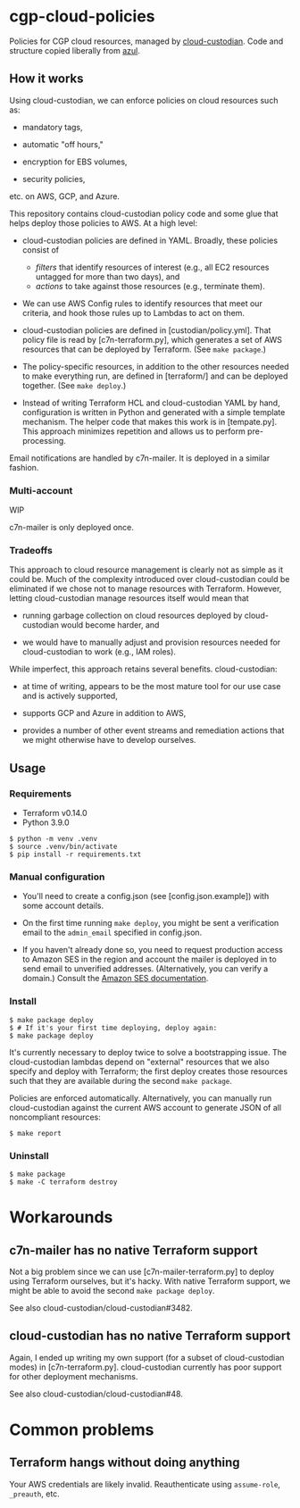 # cgp-cloud-policies

Policies for CGP cloud resources, managed by [cloud-custodian].
Code and structure copied liberally from [azul].

  [cloud-custodian]: https://github.com/cloud-custodian/cloud-custodian
  [azul]: https://github.com/DataBiosphere/azul

## How it works

Using cloud-custodian, we can enforce policies on cloud resources such as:

* mandatory tags,

* automatic "off hours,"

* encryption for EBS volumes,

* security policies,

etc. on AWS, GCP, and Azure.

This repository contains cloud-custodian policy code and some glue that helps
deploy those policies to AWS. At a high level:

* cloud-custodian policies are defined in YAML. Broadly, these policies consist
  of
  - *filters* that identify resources of interest (e.g., all EC2 resources
    untagged for more than two days), and
  - *actions* to take against those resources (e.g., terminate them).

* We can use AWS Config rules to identify resources that meet our criteria, and
  hook those rules up to Lambdas to act on them.

* cloud-custodian policies are defined in [custodian/policy.yml]. That policy
  file is read by [c7n-terraform.py], which generates a set of AWS resources
  that can be deployed by Terraform. (See `make package`.)

* The policy-specific resources, in addition to the other resources needed to
  make everything run, are defined in [terraform/] and can be deployed together.
  (See `make deploy`.)

* Instead of writing Terraform HCL and cloud-custodian YAML by hand,
  configuration is written in Python and generated with a simple template
  mechanism. The helper code that makes this work is in [tempate.py]. This
  approach minimizes repetition and allows us to perform pre-processing.

Email notifications are handled by c7n-mailer. It is deployed in a similar
fashion.

### Multi-account

WIP

c7n-mailer is only deployed once.

### Tradeoffs

This approach to cloud resource management is clearly not as simple as it could
be. Much of the complexity introduced over cloud-custodian could be eliminated
if we chose not to manage resources with Terraform. However, letting
cloud-custodian manage resources itself would mean that

* running garbage collection on cloud resources deployed by cloud-custodian
  would become harder, and

* we would have to manually adjust and provision resources needed for
  cloud-custodian to work (e.g., IAM roles).

While imperfect, this approach retains several benefits. cloud-custodian:

* at time of writing, appears to be the most mature tool for our use case and
  is actively supported,

* supports GCP and Azure in addition to AWS,

* provides a number of other event streams and remediation actions that we might
  otherwise have to develop ourselves.

## Usage

### Requirements

* Terraform v0.14.0
* Python 3.9.0

```console
$ python -m venv .venv
$ source .venv/bin/activate
$ pip install -r requirements.txt
```

### Manual configuration

* You'll need to create a config.json (see [config.json.example]) with some
  account details.

* On the first time running `make deploy`, you might be sent a verification
  email to the `admin_email` specified in config.json.

* If you haven't already done so, you need to request production access to
  Amazon SES in the region and account the mailer is deployed in to send email
  to unverified addresses. (Alternatively, you can verify a domain.) Consult
  the [Amazon SES documentation].

  [Amazon SES documentation]: https://docs.aws.amazon.com/ses/latest/DeveloperGuide/request-production-access.html

### Install

```
$ make package deploy
$ # If it's your first time deploying, deploy again:
$ make package deploy
```

It's currently necessary to deploy twice to solve a bootstrapping issue. The
cloud-custodian lambdas depend on "external" resources that we also specify
and deploy with Terraform; the first deploy creates those resources such that
they are available during the second `make package`.

Policies are enforced automatically. Alternatively, you can manually run
cloud-custodian against the current AWS account to generate JSON of all
noncompliant resources:

```
$ make report
```

### Uninstall

```
$ make package
$ make -C terraform destroy
```

# Workarounds

## c7n-mailer has no native Terraform support

Not a big problem since we can use [c7n-mailer-terraform.py] to deploy using
Terraform ourselves, but it's hacky. With native Terraform support, we might
be able to avoid the second `make package deploy`.

See also cloud-custodian/cloud-custodian#3482.

## cloud-custodian has no native Terraform support

Again, I ended up writing my own support (for a subset of cloud-custodian modes)
in [c7n-terraform.py]. cloud-custodian currently has poor support for other
deployment mechanisms.

See also cloud-custodian/cloud-custodian#48.


# Common problems

## Terraform hangs without doing anything

Your AWS credentials are likely invalid. Reauthenticate using `assume-role`,
`_preauth`, etc.
